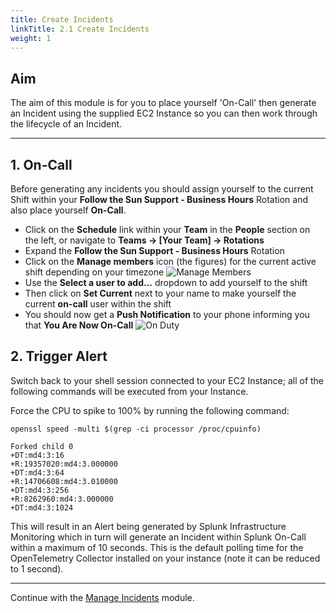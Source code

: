 ```yaml
---
title: Create Incidents
linkTitle: 2.1 Create Incidents
weight: 1
---
```


## Aim

The aim of this module is for you to place yourself 'On-Call' then generate an Incident using the supplied EC2 Instance so you can then work through the lifecycle of an Incident.

---

## 1. On-Call

Before generating any incidents you should assign yourself to the current Shift within your **Follow the Sun Support - Business Hours** Rotation and also place yourself **On-Call**.

* Click on the **Schedule** link within your **Team** in the **People** section on the left, or navigate to **Teams → [Your Team] → Rotations**
* Expand the **Follow the Sun Support - Business Hours** Rotation
* Click on the **Manage members** icon (the figures) for the current active shift depending on your timezone
![Manage Members](../../images/manage-members.png)
* Use the **Select a user to add...** dropdown to add yourself to the shift
* Then click on **Set Current** next to your name to make yourself the current **on-call** user within the shift
* You should now get a **Push Notification** to your phone informing you that **You Are Now On-Call**
![On Duty](../../images/on-duty.png)

## 2. Trigger Alert

Switch back to your shell session connected to your EC2 Instance; all of the following commands will be executed from your Instance.

Force the CPU to spike to 100% by running the following command:

``` text
openssl speed -multi $(grep -ci processor /proc/cpuinfo)
```

``` text
Forked child 0
+DT:md4:3:16
+R:19357020:md4:3.000000
+DT:md4:3:64
+R:14706608:md4:3.010000
+DT:md4:3:256
+R:8262960:md4:3.000000
+DT:md4:3:1024
```

This will result in an Alert being generated by Splunk Infrastructure Monitoring which in turn will generate an Incident within Splunk On-Call within a maximum of 10 seconds. This is the default polling time for the OpenTelemetry Collector installed on your instance (note it can be reduced to 1 second).

---

Continue with the [Manage Incidents](./manage_incidents) module.

